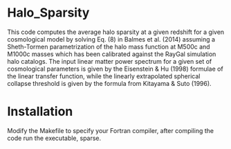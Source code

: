# Halo_Sparsity

This code computes the average halo sparsity at a given redshift for a given cosmological model by solving Eq. (8) in Balmes et al. (2014) assuming a Sheth-Tormen parametrization of the halo mass function at M500c and M1000c masses which has been calibrated against the RayGal simulation halo catalogs. The input linear matter power spectrum for a given set of cosmological parameters is given by the Eisenstein & Hu (1998) formulae of the linear transfer function, while the linearly extrapolated spherical collapse threshold is given by the formula from Kitayama & Suto (1996). 

# Installation

Modify the Makefile to specify your Fortran compiler, after compiling the code run the executable, sparse.
